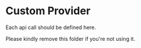 # Custom Provider

Each api call should be defined here.

Please kindly remove this folder if you're not using it.
